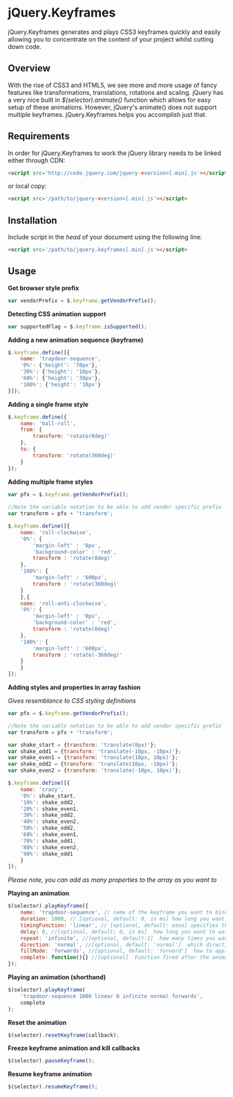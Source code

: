 jQuery.Keyframes
===========
jQuery.Keyframes generates and plays CSS3 keyframes quickly and easily allowing you to concentrate on the content of your project whilst cutting down code.

Overview
--------
With the rise of CSS3 and HTML5, we see more and more usage of fancy features like transformations, translations, rotations and scaling.
jQuery has a very nice built in *$(selector).animate()* function which allows for easy setup of these animations.
However, jQuery's animate() does not support multiple keyframes. jQuery.Keyframes helps you accomplish just that.

Requirements
------------
In order for jQuery.Keyframes to work the jQuery library needs to be linked either through CDN:

```html
<script src='http://code.jquery.com/jquery-<version>[.min].js'></script>
```

or local copy:

```html
<script src='/path/to/jquery-<version>[.min].js'></script>
```

Installation
------------
Include script in the *head* of your document using the following line:

```html
<script src='/path/to/jquery.keyframes[.min].js'></script>
```

Usage
-------------

**Get browser style prefix**

```javascript
var vendorPrefix = $.keyframe.getVendorPrefix();
```

**Detecting CSS animation support**

```javascript
var supportedFlag = $.keyframe.isSupported();
```

**Adding a new animation sequence (keyframe)**

```javascript
$.keyframe.define([{
    name: 'trapdoor-sequence',
    '0%': {'height': '70px'},
    '30%': {'height': '10px'},
    '60%': {'height': '30px'},
    '100%': {'height': '10px'}
}]);
```

**Adding a single frame style**

```javascript
$.keyframe.define({
    name: 'ball-roll',
    from: {
        transform: 'rotate(0deg)'
    },
    to: {
        transform: 'rotate(360deg)'
    }
});
```

**Adding multiple frame styles**

```javascript
var pfx = $.keyframe.getVendorPrefix();
		
//Note the variable notation to be able to add vendor specific prefix
var transform = pfx + 'transform'; 

$.keyframe.define([{
	name: 'roll-clockwise',
	'0%': {
	    'margin-left' : '0px',
	    'background-color' : 'red',
	    transform : 'rotate(0deg)'
	},
	'100%': {
	    'margin-left' : '600px',
	    transform : 'rotate(360deg)'
	}
    },{
	name: 'roll-anti-clockwise',
	'0%': {
	    'margin-left' : '0px',
	    'background-color' : 'red',
	    transform : 'rotate(0deg)'
	},
	'100%': {
	    'margin-left' : '600px',
	    transform : 'rotate(-360deg)'
	}
    }
]);
```

**Adding styles and properties in array fashion**

*Gives resemblance to CSS styling definitions*

```javascript
var pfx = $.keyframe.getVendorPrefix();

//Note the variable notation to be able to add vendor specific prefix
var transform = pfx + 'transform'; 

var shake_start = {transform: 'translate(0px)'};
var shake_odd1 = {transform: 'translate(-10px, -10px)'};
var shake_even1 = {transform: 'translate(10px, 10px)'};
var shake_odd2 = {transform: 'translate(10px, -10px)'};
var shake_even2 = {transform: 'translate(-10px, 10px)'};

$.keyframe.define([{
	name: 'crazy',
	'0%': shake_start,
	'10%': shake_odd2,
	'20%': shake_even1,
	'30%': shake_odd2,
	'40%': shake_even2,
	'50%': shake_odd2,
	'60%': shake_even1,
	'70%': shake_odd1,
	'80%': shake_even2,
	'90%': shake_odd1
    }
]);
```

*Please note, you can add as many properties to the array as you want to*

**Playing an animation**

```javascript
$(selector).playKeyframe({
    name: 'trapdoor-sequence', // name of the keyframe you want to bind to the selected element
    duration: 1000, // [optional, default: 0, in ms] how long you want it to last in milliseconds
    timingFunction: 'linear', // [optional, default: ease] specifies the speed curve of the animation
    delay: 0, //[optional, default: 0, in ms]  how long you want to wait before the animation starts in milliseconds, default value is 0
    repeat: 'infinite', //[optional, default:1]  how many times you want the animation to repeat, default value is 1
    direction: 'normal', //[optional, default: 'normal']  which direction you want the frames to flow, default value is normal
    fillMode: 'forwards', //[optional, default: 'forward']  how to apply the styles outside the animation time, default value is forwards
    complete: function(){} //[optional]  Function fired after the animation is complete. If repeat is infinite, the function will be fired every time the animation is restarted.
});
```

**Playing an animation (shorthand)**

```javascript
$(selector).playKeyframe(
    'trapdoor-sequence 1000 linear 0 infinite normal forwards',
    complete
);
```	

**Reset the animation**

```javascript
$(selector).resetKeyframe(callback);
```

**Freeze keyframe animation and kill callbacks**

```javascript
$(selector).pauseKeyframe();
```

**Resume keyframe animation**

```javascript
$(selector).resumeKeyframe();
```
